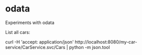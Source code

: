 # odata
Experiments with odata

List all cars:

curl -H 'accept: application/json' http://localhost:8080/my-car-service/CarService.svc/Cars | python -m json.tool
